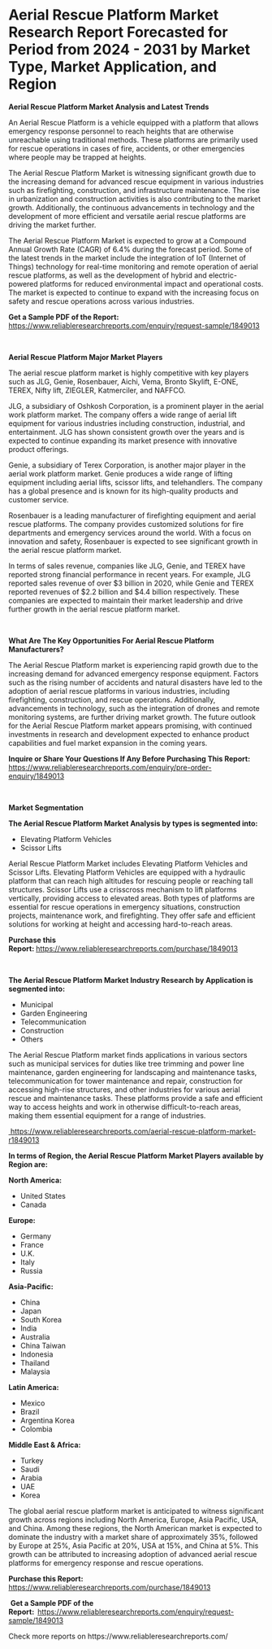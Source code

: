 <p><h1>Aerial Rescue Platform Market Research Report Forecasted for Period from 2024 -  2031 by Market Type, Market Application, and Region</h1></p><p><strong>Aerial Rescue Platform Market Analysis and Latest Trends</strong></p>
<p><p>An Aerial Rescue Platform is a vehicle equipped with a platform that allows emergency response personnel to reach heights that are otherwise unreachable using traditional methods. These platforms are primarily used for rescue operations in cases of fire, accidents, or other emergencies where people may be trapped at heights.</p><p>The Aerial Rescue Platform Market is witnessing significant growth due to the increasing demand for advanced rescue equipment in various industries such as firefighting, construction, and infrastructure maintenance. The rise in urbanization and construction activities is also contributing to the market growth. Additionally, the continuous advancements in technology and the development of more efficient and versatile aerial rescue platforms are driving the market further.</p><p>The Aerial Rescue Platform Market is expected to grow at a Compound Annual Growth Rate (CAGR) of 6.4% during the forecast period. Some of the latest trends in the market include the integration of IoT (Internet of Things) technology for real-time monitoring and remote operation of aerial rescue platforms, as well as the development of hybrid and electric-powered platforms for reduced environmental impact and operational costs. The market is expected to continue to expand with the increasing focus on safety and rescue operations across various industries.</p></p>
<p><strong>Get a Sample PDF of the Report:&nbsp;</strong> <a href="https://www.reliableresearchreports.com/enquiry/request-sample/1849013">https://www.reliableresearchreports.com/enquiry/request-sample/1849013</a></p>
<p>&nbsp;</p>
<p><strong>Aerial Rescue Platform Major Market Players</strong></p>
<p><p>The aerial rescue platform market is highly competitive with key players such as JLG, Genie, Rosenbauer, Aichi, Vema, Bronto Skylift, E-ONE, TEREX, Nifty lift, ZIEGLER, Katmerciler, and NAFFCO. </p><p>JLG, a subsidiary of Oshkosh Corporation, is a prominent player in the aerial work platform market. The company offers a wide range of aerial lift equipment for various industries including construction, industrial, and entertainment. JLG has shown consistent growth over the years and is expected to continue expanding its market presence with innovative product offerings.</p><p>Genie, a subsidiary of Terex Corporation, is another major player in the aerial work platform market. Genie produces a wide range of lifting equipment including aerial lifts, scissor lifts, and telehandlers. The company has a global presence and is known for its high-quality products and customer service.</p><p>Rosenbauer is a leading manufacturer of firefighting equipment and aerial rescue platforms. The company provides customized solutions for fire departments and emergency services around the world. With a focus on innovation and safety, Rosenbauer is expected to see significant growth in the aerial rescue platform market.</p><p>In terms of sales revenue, companies like JLG, Genie, and TEREX have reported strong financial performance in recent years. For example, JLG reported sales revenue of over $3 billion in 2020, while Genie and TEREX reported revenues of $2.2 billion and $4.4 billion respectively. These companies are expected to maintain their market leadership and drive further growth in the aerial rescue platform market.</p></p>
<p>&nbsp;</p>
<p><strong>What Are The Key Opportunities For Aerial Rescue Platform Manufacturers?</strong></p>
<p><p>The Aerial Rescue Platform market is experiencing rapid growth due to the increasing demand for advanced emergency response equipment. Factors such as the rising number of accidents and natural disasters have led to the adoption of aerial rescue platforms in various industries, including firefighting, construction, and rescue operations. Additionally, advancements in technology, such as the integration of drones and remote monitoring systems, are further driving market growth. The future outlook for the Aerial Rescue Platform market appears promising, with continued investments in research and development expected to enhance product capabilities and fuel market expansion in the coming years.</p></p>
<p><strong>Inquire or Share Your Questions If Any Before Purchasing This Report:</strong> <a href="https://www.reliableresearchreports.com/enquiry/pre-order-enquiry/1849013">https://www.reliableresearchreports.com/enquiry/pre-order-enquiry/1849013</a></p>
<p>&nbsp;</p>
<p><strong>Market Segmentation</strong></p>
<p><strong>The Aerial Rescue Platform Market Analysis by types is segmented into:</strong></p>
<p><ul><li>Elevating Platform Vehicles</li><li>Scissor Lifts</li></ul></p>
<p><p>Aerial Rescue Platform Market includes Elevating Platform Vehicles and Scissor Lifts. Elevating Platform Vehicles are equipped with a hydraulic platform that can reach high altitudes for rescuing people or reaching tall structures. Scissor Lifts use a crisscross mechanism to lift platforms vertically, providing access to elevated areas. Both types of platforms are essential for rescue operations in emergency situations, construction projects, maintenance work, and firefighting. They offer safe and efficient solutions for working at height and accessing hard-to-reach areas.</p></p>
<p><strong>Purchase this Report:&nbsp;</strong><a href="https://www.reliableresearchreports.com/purchase/1849013">https://www.reliableresearchreports.com/purchase/1849013</a></p>
<p>&nbsp;</p>
<p><strong>The Aerial Rescue Platform Market Industry Research by Application is segmented into:</strong></p>
<p><ul><li>Municipal</li><li>Garden Engineering</li><li>Telecommunication</li><li>Construction</li><li>Others</li></ul></p>
<p><p>The Aerial Rescue Platform market finds applications in various sectors such as municipal services for duties like tree trimming and power line maintenance, garden engineering for landscaping and maintenance tasks, telecommunication for tower maintenance and repair, construction for accessing high-rise structures, and other industries for various aerial rescue and maintenance tasks. These platforms provide a safe and efficient way to access heights and work in otherwise difficult-to-reach areas, making them essential equipment for a range of industries.</p></p>
<p><a href="https://www.reliableresearchreports.com/aerial-rescue-platform-market-r1849013">&nbsp;https://www.reliableresearchreports.com/aerial-rescue-platform-market-r1849013</a></p>
<p><strong>In terms of Region, the Aerial Rescue Platform Market Players available by Region are:</strong></p>
<p>
    <p> <strong> North America: </strong>
        <ul>
            <li>United States</li>
            <li>Canada</li>
        </ul>
        </p> 
    <p> <strong> Europe: </strong>
        <ul>
            <li>Germany</li>
            <li>France</li>
            <li>U.K.</li>
            <li>Italy</li>
            <li>Russia</li>
        </ul>
        </p> 
    <p> <strong> Asia-Pacific: </strong>
        <ul>
            <li>China</li>
            <li>Japan</li>
            <li>South Korea</li>
            <li>India</li>
            <li>Australia</li>
            <li>China Taiwan</li>
            <li>Indonesia</li>
            <li>Thailand</li>
            <li>Malaysia</li>
        </ul>
        </p> 
    <p> <strong> Latin America: </strong>
        <ul>
            <li>Mexico</li>
            <li>Brazil</li>
            <li>Argentina Korea</li>
            <li>Colombia</li>
        </ul>
        </p> 
    <p> <strong> Middle East & Africa: </strong>
        <ul>
            <li>Turkey</li>
            <li>Saudi</li>
            <li>Arabia</li>
            <li>UAE</li>
            <li>Korea</li>
        </ul>
    </p>
    </p>
<p><p>The global aerial rescue platform market is anticipated to witness significant growth across regions including North America, Europe, Asia Pacific, USA, and China. Among these regions, the North American market is expected to dominate the industry with a market share of approximately 35%, followed by Europe at 25%, Asia Pacific at 20%, USA at 15%, and China at 5%. This growth can be attributed to increasing adoption of advanced aerial rescue platforms for emergency response and rescue operations.</p></p>
<p><strong>Purchase this Report: </strong><a href="https://www.reliableresearchreports.com/purchase/1849013">https://www.reliableresearchreports.com/purchase/1849013</a></p>
<p>&nbsp;<strong>Get a Sample PDF of the Report:&nbsp;&nbsp;</strong><a href="https://www.reliableresearchreports.com/enquiry/request-sample/1849013">https://www.reliableresearchreports.com/enquiry/request-sample/1849013</a></p>
<p><strong></strong></p>
<p>Check more reports on https://www.reliableresearchreports.com/</p>